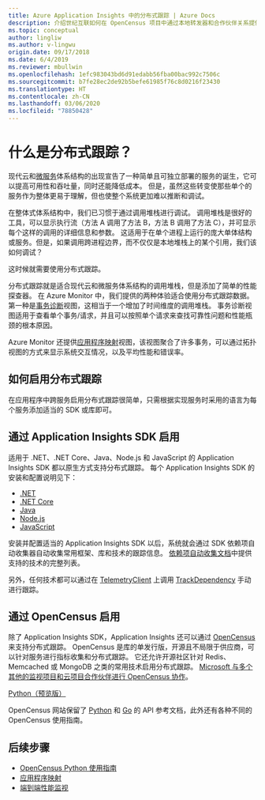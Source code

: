 ```yaml
---
title: Azure Application Insights 中的分布式跟踪 | Azure Docs
description: 介绍世纪互联如何在 OpenCensus 项目中通过本地转发器和合作伙伴关系提供对分布式跟踪的支持
ms.topic: conceptual
author: lingliw
ms.author: v-lingwu
origin.date: 09/17/2018
ms.date: 6/4/2019
ms.reviewer: mbullwin
ms.openlocfilehash: 1efc983043bd6d91edabb56fba00bac992c7506c
ms.sourcegitcommit: b7fe28ec2de92b5befe61985f76c8d0216f23430
ms.translationtype: HT
ms.contentlocale: zh-CN
ms.lasthandoff: 03/06/2020
ms.locfileid: "78850428"
---
```

# <a name="what-is-distributed-tracing"></a>什么是分布式跟踪？

现代云和[微服务](https://www.azure.cn)体系结构的出现宣告了一种简单且可独立部署的服务的诞生，它可以提高可用性和吞吐量，同时还能降低成本。 但是，虽然这些转变使那些单个的服务作为整体更易于理解，但也使整个系统更加难以推断和调试。

在整体式体系结构中，我们已习惯于通过调用堆栈进行调试。 调用堆栈是很好的工具，可以显示执行流（方法 A 调用了方法 B，方法 B 调用了方法 C），并可显示每个这样的调用的详细信息和参数。 这适用于在单个进程上运行的庞大单体结构或服务。但是，如果调用跨进程边界，而不仅仅是本地堆栈上的某个引用，我们该如何调试？ 

这时候就需要使用分布式跟踪。  

分布式跟踪就是适合现代云和微服务体系结构的调用堆栈，但是添加了简单的性能探查器。 在 Azure Monitor 中，我们提供的两种体验适合使用分布式跟踪数据。 第一种是[事务诊断](/azure-monitor/app/transaction-diagnostics)视图，这相当于一个增加了时间维度的调用堆栈。 事务诊断视图适用于查看单个事务/请求，并且可以按照单个请求来查找可靠性问题和性能瓶颈的根本原因。

Azure Monitor 还提供[应用程序映射](/azure-monitor/app/app-map)视图，该视图聚合了许多事务，可以通过拓扑视图的方式来显示系统交互情况，以及平均性能和错误率。 

## <a name="how-to-enable-distributed-tracing"></a>如何启用分布式跟踪

在应用程序中跨服务启用分布式跟踪很简单，只需根据实现服务时采用的语言为每个服务添加适当的 SDK 或库即可。

## <a name="enabling-via-application-insights-sdks"></a>通过 Application Insights SDK 启用

适用于 .NET、.NET Core、Java、Node.js 和 JavaScript 的 Application Insights SDK 都以原生方式支持分布式跟踪。 每个 Application Insights SDK 的安装和配置说明见下：

* [.NET](/azure-monitor/learn/quick-monitor-portal)
* [.NET Core](/azure-monitor/learn/dotnetcore-quick-start)
* [Java](/azure-monitor/app/java-get-started)
* [Node.js](/azure-monitor/learn/nodejs-quick-start)
* [JavaScript](/azure-monitor/app/javascript)

安装并配置适当的 Application Insights SDK 以后，系统就会通过 SDK 依赖项自动收集器自动收集常用框架、库和技术的跟踪信息。 [依赖项自动收集文档](/azure-monitor/app/auto-collect-dependencies)中提供支持的技术的完整列表。

 另外，任何技术都可以通过在 [TelemetryClient](/azure-monitor/app/api-custom-events-metrics) 上调用 [TrackDependency](/azure-monitor/app/api-custom-events-metrics) 手动进行跟踪。

## <a name="enable-via-opencensus"></a>通过 OpenCensus 启用

除了 Application Insights SDK，Application Insights 还可以通过 [OpenCensus](https://opencensus.io/) 来支持分布式跟踪。 OpenCensus 是库的单发行版，开源且不局限于供应商，可以针对服务进行指标收集和分布式跟踪。 它还允许开源社区针对 Redis、Memcached 或 MongoDB 之类的常用技术启用分布式跟踪。 [Microsoft 与多个其他的监视项目和云项目合作伙伴进行 OpenCensus 协作](https://open.microsoft.com/2018/06/13/microsoft-joins-the-opencensus-project/)。

[Python（预览版）](opencensus-python.md) 

OpenCensus 网站保留了 [Python](https://opencensus.io/api/python/trace/usage.html) 和 [Go](https://godoc.org/go.opencensus.io) 的 API 参考文档，此外还有各种不同的 OpenCensus 使用指南。 

## <a name="next-steps"></a>后续步骤

* [OpenCensus Python 使用指南](https://opencensus.io/api/python/trace/usage.html)
* [应用程序映射](../../azure-monitor/app/app-map.md)
* [端到端性能监视](../../azure-monitor/learn/tutorial-performance.md)




